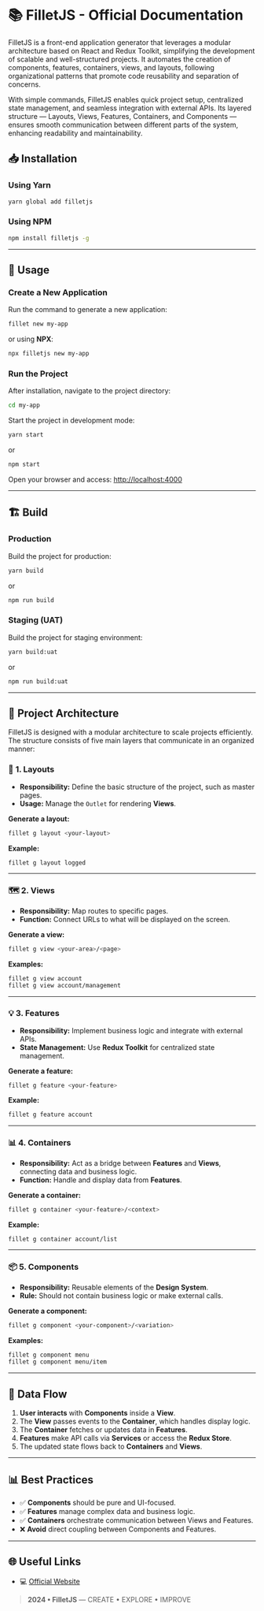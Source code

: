 # 📚 FilletJS - Official Documentation

FilletJS is a front-end application generator that leverages a modular architecture based on React and Redux Toolkit, simplifying the development of scalable and well-structured projects. It automates the creation of components, features, containers, views, and layouts, following organizational patterns that promote code reusability and separation of concerns.

With simple commands, FilletJS enables quick project setup, centralized state management, and seamless integration with external APIs. Its layered structure — Layouts, Views, Features, Containers, and Components — ensures smooth communication between different parts of the system, enhancing readability and maintainability.

## 📥 Installation

### **Using Yarn**
```bash
yarn global add filletjs
```

### **Using NPM**
```bash
npm install filletjs -g
```

---

## 🚀 Usage

### **Create a New Application**

Run the command to generate a new application:

```bash
fillet new my-app
```

or using **NPX**:

```bash
npx filletjs new my-app
```

### **Run the Project**

After installation, navigate to the project directory:

```bash
cd my-app
```

Start the project in development mode:

```bash
yarn start
```

or

```bash
npm start
```

Open your browser and access: [http://localhost:4000](http://localhost:4000)

---

## 🏗️ Build

### **Production**

Build the project for production:

```bash
yarn build
```

or

```bash
npm run build
```

### **Staging (UAT)**

Build the project for staging environment:

```bash
yarn build:uat
```

or

```bash
npm run build:uat
```

---

## 🧱 Project Architecture

FilletJS is designed with a modular architecture to scale projects efficiently. The structure consists of five main layers that communicate in an organized manner:

### 📂 **1. Layouts**
- **Responsibility:** Define the basic structure of the project, such as master pages.
- **Usage:** Manage the `Outlet` for rendering **Views**.

**Generate a layout:**
```bash
fillet g layout <your-layout>
```
**Example:**
```bash
fillet g layout logged
```

---

### 🗺️ **2. Views**
- **Responsibility:** Map routes to specific pages.
- **Function:** Connect URLs to what will be displayed on the screen.

**Generate a view:**
```bash
fillet g view <your-area>/<page>
```
**Examples:**
```bash
fillet g view account
fillet g view account/management
```

---

### 💡 **3. Features**
- **Responsibility:** Implement business logic and integrate with external APIs.
- **State Management:** Use **Redux Toolkit** for centralized state management.

**Generate a feature:**
```bash
fillet g feature <your-feature>
```
**Example:**
```bash
fillet g feature account
```

---

### 📊 **4. Containers**
- **Responsibility:** Act as a bridge between **Features** and **Views**, connecting data and business logic.
- **Function:** Handle and display data from **Features**.

**Generate a container:**
```bash
fillet g container <your-feature>/<context>
```
**Example:**
```bash
fillet g container account/list
```

---

### 📦 **5. Components**
- **Responsibility:** Reusable elements of the **Design System**.
- **Rule:** Should not contain business logic or make external calls.

**Generate a component:**
```bash
fillet g component <your-component>/<variation>
```
**Examples:**
```bash
fillet g component menu
fillet g component menu/item
```

---

## 🧭 Data Flow

1. **User interacts** with **Components** inside a **View**.
2. The **View** passes events to the **Container**, which handles display logic.
3. The **Container** fetches or updates data in **Features**.
4. **Features** make API calls via **Services** or access the **Redux Store**.
5. The updated state flows back to **Containers** and **Views**.

---

## 📊 Best Practices

- ✅ **Components** should be pure and UI-focused.
- ✅ **Features** manage complex data and business logic.
- ✅ **Containers** orchestrate communication between Views and Features.
- ❌ **Avoid** direct coupling between Components and Features.

---

## 🌐 Useful Links

- 💻 [Official Website](https://fillet.com.br/)

> **2024 • FilletJS** — CREATE • EXPLORE • IMPROVE


